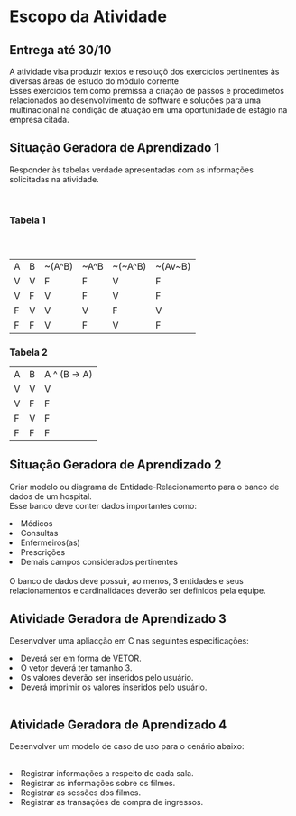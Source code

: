 <h1>Escopo da Atividade</h1>
<h2>Entrega até 30/10</h2>

<p>A atividade visa produzir textos e resoluçõ dos exercícios pertinentes às diversas áreas de estudo do módulo corrente<br>
Esses exercícios tem como premissa a criação de passos e procedimetos relacionados ao desenvolvimento de software e soluções para uma multinacional na condição de atuação em uma oportunidade de estágio na empresa citada.</p>

<h2>Situação Geradora de Aprendizado 1</h2>
<p>
Responder às tabelas verdade apresentadas com as informações solicitadas na atividade.
</p>
<br/>
<h3>Tabela 1 <h3>
<table>
<tr>
    <td>A</td>
    <td>B</td>
    <td>~(A^B)</td>
    <td>~A^B</td>
    <td>~(~A^B)</td>
    <td>~(Av~B)</td>
</tr>
<br>
<tr>
    <td>V</td>
    <td>V</td>
    <td>F</td>
    <td>F</td>
    <td>V</td>
    <td>F</td>
</tr>
<tr>
    <td>V</td>
    <td>F</td>
    <td>V</td>
    <td>F</td>
    <td>V</td>
    <td>F</td>
<tr>
    <td>F</td>
    <td>V</td>
    <td>V</td>
    <td>V</td>
    <td>F</td>
    <td>V</td>
</tr>
<tr>
    <td>F</td>
    <td>F</td>
    <td>V</td>
    <td>F</td>
    <td>V</td>
    <td>F</td>
</tr>
</table>

<h3>Tabela 2</h3>
<table>
    <tr>
        <td>A</td>
        <td>B</td>
        <td>A ^ (B -> A)</td>
    </tr>
    <tr>
        <td>V</td>
        <td>V</td>
        <td>V</td>
    </tr>
    <tr>
        <td>V</td>
        <td>F</td>
        <td>F</td>
    </tr>
    <tr>
        <td>F</td>
        <td>V</td>
        <td>F</td>
    </tr>
    <tr>
        <td>F</td>
        <td>F</td>
        <td>F</td>
    </tr>
</table>
<h2>Situação Geradora de Aprendizado 2</h2>
<p>
Criar modelo ou diagrama de Entidade-Relacionamento para o banco de dados de um hospital.<br>
Esse banco deve conter dados importantes como:
<li><a>Médicos</a>
<li><a>Consultas</a>
<li><a>Enfermeiros(as)</a>
<li><a>Prescrições</a>
<li><a>Demais campos considerados pertinentes</a>
</li>
<br/>
O banco de dados deve possuir, ao menos, 3 entidades e seus relacionamentos e cardinalidades deverão ser definidos pela equipe.</p>


<h2>Atividade Geradora de Aprendizado 3</h2>

<p>Desenvolver uma apliacção em C nas seguintes especificações:</p>
<li><a>Deverá ser em forma de VETOR.</a>
<li><a>O vetor deverá ter tamanho 3.</a>
<li><a>Os valores deverão ser inseridos pelo usuário.</a>
<li><a>Deverá imprimir os valores inseridos pelo usuário.</a>
</li>
<br>

<h2>Atividade Geradora de Aprendizado 4</h2>

<p>Desenvolver um modelo de caso de uso para o cenário abaixo:</p><br>

<li><a>Registrar informações a respeito de cada sala.</a>
<li><a>Registrar as informações sobre os filmes.</a>
<li><a>Registrar as sessões dos filmes.</a>
<li><a>Registrar as transações de compra de ingressos.</a>


